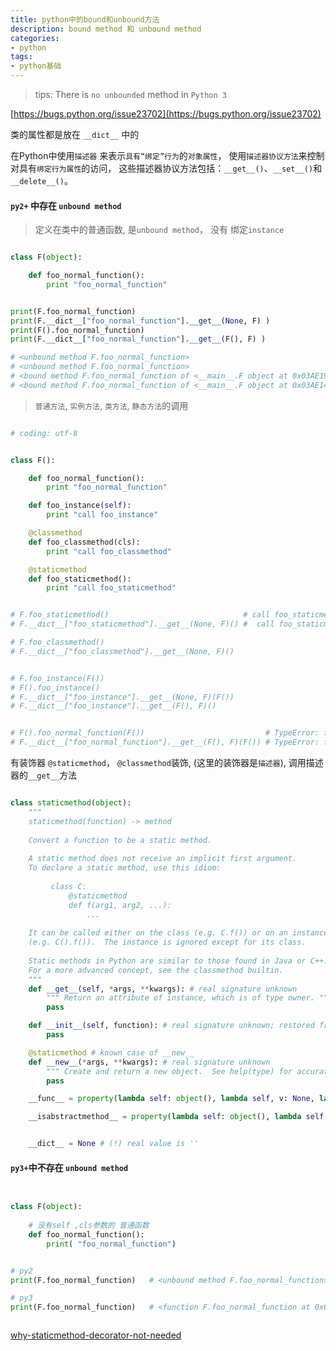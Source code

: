 ```yaml
---
title: python中的bound和unbound方法
description: bound method 和 unbound method
categories:
- python
tags:
- python基础
---
```



> tips: There is `no unbounded` method in `Python 3`

[https://bugs.python.org/issue23702](https://bugs.python.org/issue23702)



类的属性都是放在 `__dict__` 中的


在Python中使用`描述器` 来表示`具有“绑定”行为`的`对象属性`，
使用`描述器协议方法`来控制对具有`绑定行为属性`的访问，
这些描述器协议方法包括：`__get__()`、`__set__()`和`__delete__()`。



#### `py2+` 中存在 `unbound method`

> 定义在类中的普通函数, 是`unbound method`， 没有 绑定`instance`

```python

class F(object):

    def foo_normal_function():
        print "foo_normal_function"


print(F.foo_normal_function)
print(F.__dict__["foo_normal_function"].__get__(None, F) )
print(F().foo_normal_function)
print(F.__dict__["foo_normal_function"].__get__(F(), F) )

# <unbound method F.foo_normal_function>
# <unbound method F.foo_normal_function>
# <bound method F.foo_normal_function of <__main__.F object at 0x03AE1910>>
# <bound method F.foo_normal_function of <__main__.F object at 0x03AE14D0>>

```


> `普通方法`, `实例方法`, `类方法`, `静态方法`的调用

```python

# coding: utf-8


class F():

    def foo_normal_function():
        print "foo_normal_function"

    def foo_instance(self):
        print "call foo_instance"

    @classmethod
    def foo_classmethod(cls):
        print "call foo_classmethod"

    @staticmethod
    def foo_staticmethod():
        print "call foo_staticmethod"


# F.foo_staticmethod()                              # call foo_staticmethod
# F.__dict__["foo_staticmethod"].__get__(None, F)() #  call foo_staticmethod

# F.foo_classmethod()
# F.__dict__["foo_classmethod"].__get__(None, F)()


# F.foo_instance(F())
# F().foo_instance()
# F.__dict__["foo_instance"].__get__(None, F)(F())
# F.__dict__["foo_instance"].__get__(F(), F)()


# F().foo_normal_function(F())                           # TypeError: foo_normal_function() takes no arguments (2 given)
# F.__dict__["foo_normal_function"].__get__(F(), F)(F()) # TypeError: foo_normal_function() takes no arguments (2 given)

```


有装饰器 `@staticmethod`， `@classmethod`装饰, (这里的装饰器是`描述器`), 调用描述器的`__get__`方法

```python

class staticmethod(object):
    """
    staticmethod(function) -> method
    
    Convert a function to be a static method.
    
    A static method does not receive an implicit first argument.
    To declare a static method, use this idiom:
    
         class C:
             @staticmethod
             def f(arg1, arg2, ...):
                 ...
    
    It can be called either on the class (e.g. C.f()) or on an instance
    (e.g. C().f()).  The instance is ignored except for its class.
    
    Static methods in Python are similar to those found in Java or C++.
    For a more advanced concept, see the classmethod builtin.
    """
    def __get__(self, *args, **kwargs): # real signature unknown
        """ Return an attribute of instance, which is of type owner. """
        pass

    def __init__(self, function): # real signature unknown; restored from __doc__
        pass

    @staticmethod # known case of __new__
    def __new__(*args, **kwargs): # real signature unknown
        """ Create and return a new object.  See help(type) for accurate signature. """
        pass

    __func__ = property(lambda self: object(), lambda self, v: None, lambda self: None)  # default

    __isabstractmethod__ = property(lambda self: object(), lambda self, v: None, lambda self: None)  # default


    __dict__ = None # (!) real value is ''

```




#### `py3+`中不存在 `unbound method`


```python


class F(object):
    
    # 没有self ,cls参数的 普通函数
    def foo_normal_function():
        print( "foo_normal_function")


# py2
print(F.foo_normal_function)   # <unbound method F.foo_normal_function>

# py3 
print(F.foo_normal_function)   # <function F.foo_normal_function at 0x0000018797783598>



```

[why-staticmethod-decorator-not-needed](https://stackoverflow.com/questions/59729444/why-staticmethod-decorator-not-needed#59730075)

